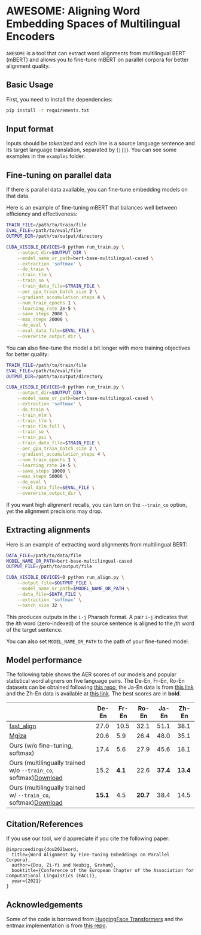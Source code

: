 # AWESOME: Aligning Word Embedding Spaces of Multilingual Encoders

`AWESOME` is a tool that can extract word alignments from multilingual BERT (mBERT) and allows you to fine-tune mBERT on parallel corpora for better alignment quality.

## Basic Usage

First, you need to install the dependencies:

```bash
pip install -r requirements.txt
```

## Input format

Inputs should be *tokenized* and each line is a source language sentence and its target language translation, separated by (` ||| `). You can see some examples in the `examples` folder.

## Fine-tuning on parallel data

If there is parallel data available, you can fine-tune embedding models on that data.

Here is an example of fine-tuning mBERT that balances well between efficiency and effectiveness:

```bash
TRAIN_FILE=/path/to/train/file
EVAL_FILE=/path/to/eval/file
OUTPUT_DIR=/path/to/output/directory

CUDA_VISIBLE_DEVICES=0 python run_train.py \
    --output_dir=$OUTPUT_DIR \
    --model_name_or_path=bert-base-multilingual-cased \
    --extraction 'softmax' \
    --do_train \
    --train_tlm \
    --train_so \
    --train_data_file=$TRAIN_FILE \
    --per_gpu_train_batch_size 2 \
    --gradient_accumulation_steps 4 \
    --num_train_epochs 1 \
    --learning_rate 2e-5 \
    --save_steps 2000 \
    --max_steps 20000 \
    --do_eval \
    --eval_data_file=$EVAL_FILE \
    --overwrite_output_dir \
```

You can also fine-tune the model a bit longer with more training objectives for better quality:

```bash
TRAIN_FILE=/path/to/train/file
EVAL_FILE=/path/to/eval/file
OUTPUT_DIR=/path/to/output/directory

CUDA_VISIBLE_DEVICES=0 python run_train.py \
    --output_dir=$OUTPUT_DIR \
    --model_name_or_path=bert-base-multilingual-cased \
    --extraction 'softmax' \
    --do_train \
    --train_mlm \
    --train_tlm \
    --train_tlm_full \
    --train_so \
    --train_psi \
    --train_data_file=$TRAIN_FILE \
    --per_gpu_train_batch_size 2 \
    --gradient_accumulation_steps 4 \
    --num_train_epochs 1 \
    --learning_rate 2e-5 \
    --save_steps 10000 \
    --max_steps 50000 \
    --do_eval \
    --eval_data_file=$EVAL_FILE \
    --overwrite_output_dir \
```

If you want high alignment recalls, you can turn on the `--train_co` option, yet the alignment precisions may drop.

## Extracting alignments

Here is an example of extracting word alignments from multilingual BERT:

```bash
DATA_FILE=/path/to/data/file
MODEL_NAME_OR_PATH=bert-base-multilingual-cased
OUTPUT_FILE=/path/to/output/file

CUDA_VISIBLE_DEVICES=0 python run_align.py \
    --output_file=$OUTPUT_FILE \
    --model_name_or_path=$MODEL_NAME_OR_PATH \
    --data_file=$DATA_FILE \
    --extraction 'softmax' \
    --batch_size 32 \
```

This produces outputs in the `i-j` Pharaoh format. A pair `i-j` indicates that the <i>i</i>th word (zero-indexed) of the source sentence is aligned to the <i>j</i>th word of the target sentence.

You can also set `MODEL_NAME_OR_PATH` to the path of your fine-tuned model.

## Model performance

The following table shows the AER scores of our models and popular statistical word aligners on five language pairs. The De-En, Fr-En, Ro-En datasets can be obtained following [this repo](https://github.com/lilt/alignment-scripts), the Ja-En data is from [this link](http://www.phontron.com/kftt/) and the Zh-En data is available at [this link](http://nlp.csai.tsinghua.edu.cn/~ly/systems/TsinghuaAligner/TsinghuaAligner.html). The best scores are in **bold**.

|            | De-En  | Fr-En | Ro-En | Ja-En | Zh-En |
| ---------- | ------- | ------- | ------- | ------- | ------- | 
| [fast\_align](https://github.com/clab/fast_align) | 27.0   | 10.5    | 32.1    | 51.1     | 38.1     |
| [Mgiza](https://github.com/moses-smt/mgiza)    | 20.6     | 5.9     | 26.4     | 48.0     | 35.1     |
| Ours (w/o fine-tuning, softmax) | 17.4 | 5.6 | 27.9 | 45.6 | 18.1 |
| Ours (multilingually trained w/o `--train_co`, softmax)[Download](https://drive.google.com/file/d/1IcQx6t5qtv4bdcGjjVCwXnRkpr67eisJ/view?usp=sharing) | 15.2 | **4.1** | 22.6 | **37.4** | **13.4** |
| Ours (multilingually trained w/ `--train_co`, softmax)[Download](https://drive.google.com/file/d/1IluQED1jb0rjITJtyj4lNMPmaRFyMslg/view?usp=sharing) |  **15.1** | 4.5 | **20.7** | 38.4 | 14.5 |


## Citation/References

If you use our tool, we'd appreciate if you cite the following paper:

```
@inproceedings{dou2021word,
  title={Word Alignment by Fine-tuning Embeddings on Parallel Corpora},
  author={Dou, Zi-Yi and Neubig, Graham},
  booktitle={Conference of the European Chapter of the Association for Computational Linguistics (EACL)},
  year={2021}
}
```


## Acknowledgements

Some of the code is borrowed from [HuggingFace Transformers](https://github.com/huggingface/transformers) and the entmax implementation is from [this repo](https://github.com/deep-spin/entmax).
